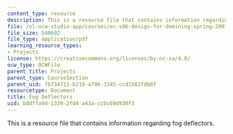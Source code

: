```yaml
---
content_type: resource
description: This is a resource file that contains information regarding fog deflectors.
file: /ol-ocw-studio-app/courses/ec-s06-design-for-demining-spring-2007/bddf7a9d13392fd4a43accbc69d930f3_MITEC_S06S07_fog_deflector.pdf
file_size: 540692
file_type: application/pdf
learning_resource_types:
- Projects
license: https://creativecommons.org/licenses/by-nc-sa/4.0/
ocw_type: OCWFile
parent_title: Projects
parent_type: CourseSection
parent_uid: 7b734711-b219-a796-3345-ccd1582fdb0f
resourcetype: Document
title: Fog Deflectors
uid: bddf7a9d-1339-2fd4-a43a-ccbc69d930f3
---
```

This is a resource file that contains information regarding fog deflectors.